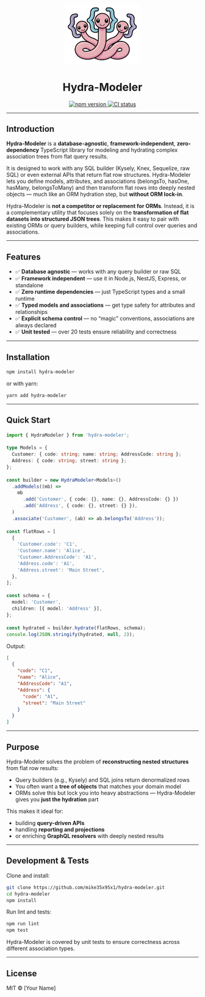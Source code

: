 <p align="center">
  <img src=".github/assets/hydra-modeler-logo.jpg" alt="Hydra Modeler" width="200"/>
</p>

<h1 align="center">Hydra-Modeler</h1>

<p align="center">
  <a href="https://www.npmjs.com/package/hydra-modeler">
    <img src="https://img.shields.io/npm/v/hydra-modeler.svg" alt="npm version"/>
  </a>
  <a href="https://github.com/mike35x95x1/hydra-modeler/actions">
    <img src="https://github.com/mike35x95x1/hydra-modeler/actions/workflows/ci.yml/badge.svg" alt="CI status"/>
  </a>
</p>

---

## Introduction

**Hydra-Modeler** is a **database-agnostic**, **framework-independent**, **zero-dependency** TypeScript library for modeling and hydrating complex association trees from flat query results.

It is designed to work with any SQL builder (Kysely, Knex, Sequelize, raw SQL) or even external APIs that return flat row structures. Hydra-Modeler lets you define models, attributes, and associations (belongsTo, hasOne, hasMany, belongsToMany) and then transform flat rows into deeply nested objects — much like an ORM hydration step, but **without ORM lock-in**.

Hydra-Modeler is **not a competitor or replacement for ORMs**. Instead, it is a complementary utility that focuses solely on the **transformation of flat datasets into structured JSON trees**. This makes it easy to pair with existing ORMs or query builders, while keeping full control over queries and associations.

---

## Features

- ✅ **Database agnostic** — works with any query builder or raw SQL
- ✅ **Framework independent** — use it in Node.js, NestJS, Express, or standalone
- ✅ **Zero runtime dependencies** — just TypeScript types and a small runtime
- ✅ **Typed models and associations** — get type safety for attributes and relationships
- ✅ **Explicit schema control** — no “magic” conventions, associations are always declared
- ✅ **Unit tested** — over 20 tests ensure reliability and correctness

---

## Installation

```bash
npm install hydra-modeler
```

or with yarn:

```bash
yarn add hydra-modeler
```

---

## Quick Start

```ts
import { HydraModeler } from 'hydra-modeler';

type Models = {
  Customer: { code: string; name: string; AddressCode: string };
  Address: { code: string; street: string };
};

const builder = new HydraModeler<Models>()
  .addModels((mb) =>
    mb
      .add('Customer', { code: {}, name: {}, AddressCode: {} })
      .add('Address', { code: {}, street: {} }),
  )
  .associate('Customer', (ab) => ab.belongsTo('Address'));

const flatRows = [
  {
    'Customer.code': 'C1',
    'Customer.name': 'Alice',
    'Customer.AddressCode': 'A1',
    'Address.code': 'A1',
    'Address.street': 'Main Street',
  },
];

const schema = {
  model: 'Customer',
  children: [{ model: 'Address' }],
};

const hydrated = builder.hydrate(flatRows, schema);
console.log(JSON.stringify(hydrated, null, 2));
```

Output:

```json
[
  {
    "code": "C1",
    "name": "Alice",
    "AddressCode": "A1",
    "Address": {
      "code": "A1",
      "street": "Main Street"
    }
  }
]
```

---

## Purpose

Hydra-Modeler solves the problem of **reconstructing nested structures** from flat row results:

- Query builders (e.g., Kysely) and SQL joins return denormalized rows
- You often want a **tree of objects** that matches your domain model
- ORMs solve this but lock you into heavy abstractions — Hydra-Modeler gives you **just the hydration** part

This makes it ideal for:

- building **query-driven APIs**
- handling **reporting and projections**
- or enriching **GraphQL resolvers** with deeply nested results

---

## Development & Tests

Clone and install:

```bash
git clone https://github.com/mike35x95x1/hydra-modeler.git
cd hydra-modeler
npm install
```

Run lint and tests:

```bash
npm run lint
npm test
```

Hydra-Modeler is covered by unit tests to ensure correctness across different association types.

---

## License

MIT © \[Your Name]
